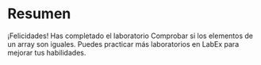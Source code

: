 # Resumen

¡Felicidades! Has completado el laboratorio Comprobar si los elementos de un array son iguales. Puedes practicar más laboratorios en LabEx para mejorar tus habilidades.
